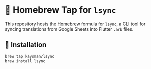 # 🍺 Homebrew Tap for `lsync`

This repository hosts the [Homebrew](https://brew.sh) formula for [`lsync`](https://github.com/kaysman/lsync), a CLI tool for syncing translations from Google Sheets into Flutter `.arb` files.

## 🔧 Installation

```bash
brew tap kaysman/lsync
brew install lsync
```
